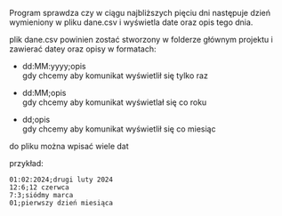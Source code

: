 Program sprawdza czy w ciągu najbliższych pięciu dni następuje dzień wymieniony w pliku dane.csv i wyświetla date oraz opis tego dnia.

plik dane.csv powinien zostać stworzony w folderze głównym projektu i zawierać datey oraz opisy w formatach:

 - dd:MM:yyyy;opis  
gdy chcemy aby komunikat wyświetlił się tylko raz

 - dd:MM;opis  
gdy chcemy aby komunikat wyświetlał się co roku

 - dd;opis  
gdy chcemy aby komunikat wyświetlił się co miesiąc

do pliku można wpisać wiele dat

przykład:

```
01:02:2024;drugi luty 2024
12:6;12 czerwca
7:3;siódmy marca
01;pierwszy dzień miesiąca
```